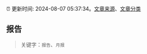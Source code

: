 :alarm_clock: 更新时间: 2024-08-07 05:37:34。[文章来源](/README.md)、[文章分类](/TAGS.md)

## 报告


> 关键字：`报告`、`月报`



